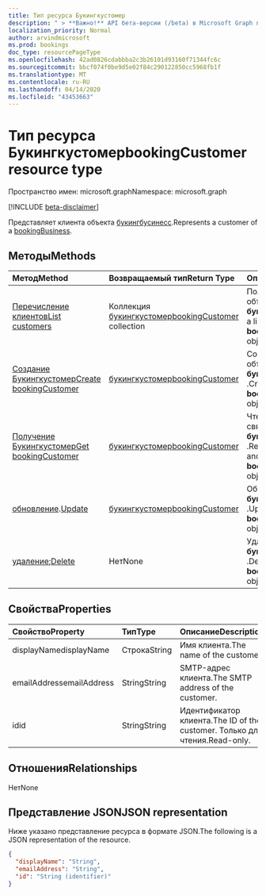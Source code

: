 ```yaml
---
title: Тип ресурса Букингкустомер
description: " > **Важно!** API бета-версии (/beta) в Microsoft Graph проходят тестирование и могут быть изменены. Использование этих API в производственных приложениях не поддерживается."
localization_priority: Normal
author: arvindmicrosoft
ms.prod: bookings
doc_type: resourcePageType
ms.openlocfilehash: 42ad0826cdabbba2c3b26101d93160f71344fc6c
ms.sourcegitcommit: bbcf074f0be9d5e02f84c290122850cc5968fb1f
ms.translationtype: MT
ms.contentlocale: ru-RU
ms.lasthandoff: 04/14/2020
ms.locfileid: "43453663"
---
```

# <a name="bookingcustomer-resource-type"></a><span data-ttu-id="93f46-104">Тип ресурса Букингкустомер</span><span class="sxs-lookup"><span data-stu-id="93f46-104">bookingCustomer resource type</span></span>

<span data-ttu-id="93f46-105">Пространство имен: microsoft.graph</span><span class="sxs-lookup"><span data-stu-id="93f46-105">Namespace: microsoft.graph</span></span>

 [!INCLUDE [beta-disclaimer](../../includes/beta-disclaimer.md)]
 
<span data-ttu-id="93f46-106">Представляет клиента объекта [букингбусинесс](bookingbusiness.md).</span><span class="sxs-lookup"><span data-stu-id="93f46-106">Represents a customer of a [bookingBusiness](bookingbusiness.md).</span></span>


## <a name="methods"></a><span data-ttu-id="93f46-107">Методы</span><span class="sxs-lookup"><span data-stu-id="93f46-107">Methods</span></span>

| <span data-ttu-id="93f46-108">Метод</span><span class="sxs-lookup"><span data-stu-id="93f46-108">Method</span></span>           | <span data-ttu-id="93f46-109">Возвращаемый тип</span><span class="sxs-lookup"><span data-stu-id="93f46-109">Return Type</span></span>    |<span data-ttu-id="93f46-110">Описание</span><span class="sxs-lookup"><span data-stu-id="93f46-110">Description</span></span>|
|:---------------|:--------|:----------|
|[<span data-ttu-id="93f46-111">Перечисление клиентов</span><span class="sxs-lookup"><span data-stu-id="93f46-111">List customers</span></span>](../api/bookingbusiness-list-customers.md) | <span data-ttu-id="93f46-112">Коллекция [букингкустомер](bookingcustomer.md)</span><span class="sxs-lookup"><span data-stu-id="93f46-112">[bookingCustomer](bookingcustomer.md) collection</span></span> | <span data-ttu-id="93f46-113">Получение списка объектов **букингкустомер** .</span><span class="sxs-lookup"><span data-stu-id="93f46-113">Get a list of **bookingCustomer** objects.</span></span> |
|[<span data-ttu-id="93f46-114">Создание Букингкустомер</span><span class="sxs-lookup"><span data-stu-id="93f46-114">Create bookingCustomer</span></span>](../api/bookingbusiness-post-customers.md) | [<span data-ttu-id="93f46-115">букингкустомер</span><span class="sxs-lookup"><span data-stu-id="93f46-115">bookingCustomer</span></span>](bookingcustomer.md) | <span data-ttu-id="93f46-116">Создание нового объекта **букингкустомер** .</span><span class="sxs-lookup"><span data-stu-id="93f46-116">Create a new **bookingCustomer** object.</span></span> |
|[<span data-ttu-id="93f46-117">Получение Букингкустомер</span><span class="sxs-lookup"><span data-stu-id="93f46-117">Get bookingCustomer</span></span>](../api/bookingcustomer-get.md) | [<span data-ttu-id="93f46-118">букингкустомер</span><span class="sxs-lookup"><span data-stu-id="93f46-118">bookingCustomer</span></span>](bookingcustomer.md) |<span data-ttu-id="93f46-119">Чтение свойств и связей объекта **букингкустомер** .</span><span class="sxs-lookup"><span data-stu-id="93f46-119">Read the properties and relationships of a **bookingCustomer** object.</span></span>|
|<span data-ttu-id="93f46-120">[обновление](../api/bookingcustomer-update.md).</span><span class="sxs-lookup"><span data-stu-id="93f46-120">[Update](../api/bookingcustomer-update.md)</span></span> | [<span data-ttu-id="93f46-121">букингкустомер</span><span class="sxs-lookup"><span data-stu-id="93f46-121">bookingCustomer</span></span>](bookingcustomer.md) |<span data-ttu-id="93f46-122">Обновление объекта **букингкустомер** .</span><span class="sxs-lookup"><span data-stu-id="93f46-122">Update a **bookingCustomer** object.</span></span> |
|<span data-ttu-id="93f46-123">[удаление](../api/bookingcustomer-delete.md);</span><span class="sxs-lookup"><span data-stu-id="93f46-123">[Delete](../api/bookingcustomer-delete.md)</span></span> | <span data-ttu-id="93f46-124">Нет</span><span class="sxs-lookup"><span data-stu-id="93f46-124">None</span></span> |<span data-ttu-id="93f46-125">Удаление объекта **букингкустомер** .</span><span class="sxs-lookup"><span data-stu-id="93f46-125">Delete a **bookingCustomer** object.</span></span> |

## <a name="properties"></a><span data-ttu-id="93f46-126">Свойства</span><span class="sxs-lookup"><span data-stu-id="93f46-126">Properties</span></span>
| <span data-ttu-id="93f46-127">Свойство</span><span class="sxs-lookup"><span data-stu-id="93f46-127">Property</span></span>     | <span data-ttu-id="93f46-128">Тип</span><span class="sxs-lookup"><span data-stu-id="93f46-128">Type</span></span>   |<span data-ttu-id="93f46-129">Описание</span><span class="sxs-lookup"><span data-stu-id="93f46-129">Description</span></span>|
|:---------------|:--------|:----------|
|<span data-ttu-id="93f46-130">displayName</span><span class="sxs-lookup"><span data-stu-id="93f46-130">displayName</span></span>|<span data-ttu-id="93f46-131">Строка</span><span class="sxs-lookup"><span data-stu-id="93f46-131">String</span></span>|<span data-ttu-id="93f46-132">Имя клиента.</span><span class="sxs-lookup"><span data-stu-id="93f46-132">The name of the customer.</span></span>|
|<span data-ttu-id="93f46-133">emailAddress</span><span class="sxs-lookup"><span data-stu-id="93f46-133">emailAddress</span></span>|<span data-ttu-id="93f46-134">String</span><span class="sxs-lookup"><span data-stu-id="93f46-134">String</span></span>|<span data-ttu-id="93f46-135">SMTP-адрес клиента.</span><span class="sxs-lookup"><span data-stu-id="93f46-135">The SMTP address of the customer.</span></span>|
|<span data-ttu-id="93f46-136">id</span><span class="sxs-lookup"><span data-stu-id="93f46-136">id</span></span>|<span data-ttu-id="93f46-137">String</span><span class="sxs-lookup"><span data-stu-id="93f46-137">String</span></span>| <span data-ttu-id="93f46-138">Идентификатор клиента.</span><span class="sxs-lookup"><span data-stu-id="93f46-138">The ID of the customer.</span></span> <span data-ttu-id="93f46-139">Только для чтения.</span><span class="sxs-lookup"><span data-stu-id="93f46-139">Read-only.</span></span>|

## <a name="relationships"></a><span data-ttu-id="93f46-140">Отношения</span><span class="sxs-lookup"><span data-stu-id="93f46-140">Relationships</span></span>
<span data-ttu-id="93f46-141">Нет</span><span class="sxs-lookup"><span data-stu-id="93f46-141">None</span></span>


## <a name="json-representation"></a><span data-ttu-id="93f46-142">Представление JSON</span><span class="sxs-lookup"><span data-stu-id="93f46-142">JSON representation</span></span>

<span data-ttu-id="93f46-143">Ниже указано представление ресурса в формате JSON.</span><span class="sxs-lookup"><span data-stu-id="93f46-143">The following is a JSON representation of the resource.</span></span>

<!-- {
  "blockType": "resource",
  "optionalProperties": [

  ],
  "@odata.type": "microsoft.graph.bookingCustomer"
}-->

```json
{
  "displayName": "String",
  "emailAddress": "String",
  "id": "String (identifier)"
}

```

<!-- uuid: 8fcb5dbc-d5aa-4681-8e31-b001d5168d79
2015-10-25 14:57:30 UTC -->
<!--
{
  "type": "#page.annotation",
  "description": "bookingCustomer resource",
  "keywords": "",
  "section": "documentation",
  "tocPath": "",
  "suppressions": []
}
-->
